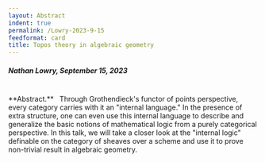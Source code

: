 ```yaml
---
layout: Abstract
indent: true
permalink: /Lowry-2023-9-15
feedformat: card
title: Topos theory in algebraic geometry
---
```


##### Nathan Lowry, September 15, 2023
<br>
**Abstract.** &nbsp; Through Grothendieck's functor of points perspective, every category carries with it an "internal language." In the presence of extra structure, one can even use this internal language to describe and generalize the basic notions of mathematical logic from a purely categorical perspective. In this talk, we will take a closer look at the "internal logic" definable on the category of sheaves over a scheme and use it to prove non-trivial result in algebraic geometry.

